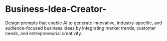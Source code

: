# Business-Idea-Creator-
Design prompts that enable AI to generate innovative, industry-specific, and audience-focused business ideas by integrating market trends, customer needs, and entrepreneurial creativity.
